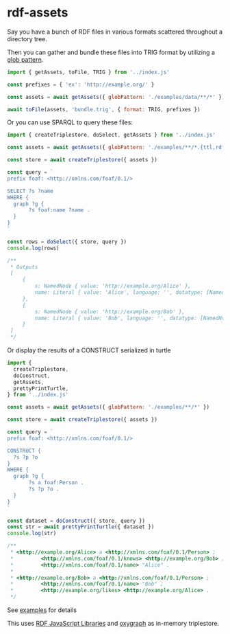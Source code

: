 # rdf-assets

Say you have a bunch of RDF files in various formats scattered throughout a directory tree.

Then you can gather and bundle these files into TRIG format by utilizing
a [glob pattern](https://en.wikipedia.org/wiki/Glob_(programming)).

```js
import { getAssets, toFile, TRIG } from '../index.js'

const prefixes = { 'ex': 'http://example.org/' }

const assets = await getAssets({ globPattern: './examples/data/**/*' })

await toFile(assets, 'bundle.trig', { format: TRIG, prefixes })
```

Or you can use SPARQL to query these files:

```js
import { createTriplestore, doSelect, getAssets } from '../index.js'

const assets = await getAssets({ globPattern: './examples/**/*.{ttl,rdf}' })

const store = await createTriplestore({ assets })

const query = `
prefix foaf: <http://xmlns.com/foaf/0.1/>

SELECT ?s ?name
WHERE {
  graph ?g {
       ?s foaf:name ?name .
  }
}
`

const rows = doSelect({ store, query })
console.log(rows)

/**
 * Outputs
 [
     {
         s: NamedNode { value: 'http://example.org/Alice' },
         name: Literal { value: 'Alice', language: '', datatype: [NamedNode] }
     },
     {
         s: NamedNode { value: 'http://example.org/Bob' },
         name: Literal { value: 'Bob', language: '', datatype: [NamedNode] }
     }
 ]
 */

```

Or display the results of a CONSTRUCT serialized in turtle

```js
import {
  createTriplestore,
  doConstruct,
  getAssets,
  prettyPrintTurtle,
} from '../index.js'

const assets = await getAssets({ globPattern: './examples/**/*' })

const store = await createTriplestore({ assets })

const query = `
prefix foaf: <http://xmlns.com/foaf/0.1/>

CONSTRUCT {
  ?s ?p ?o
}
WHERE {
  graph ?g {
       ?s a foaf:Person .
       ?s ?p ?o .
  }
}
`

const dataset = doConstruct({ store, query })
const str = await prettyPrintTurtle({ dataset })
console.log(str)

/**
 * <http://example.org/Alice> a <http://xmlns.com/foaf/0.1/Person> ;
 *         <http://xmlns.com/foaf/0.1/knows> <http://example.org/Bob> ;
 *         <http://xmlns.com/foaf/0.1/name> "Alice" .
 *
 * <http://example.org/Bob> a <http://xmlns.com/foaf/0.1/Person> ;
 *         <http://xmlns.com/foaf/0.1/name> "Bob" ;
 *         <http://example.org/likes> <http://example.org/Alice> .
 */

```

See [examples](./examples) for details

This uses [RDF JavaScript Libraries](https://rdf.js.org/) and [oxygraph](https://github.com/oxigraph/oxigraph) as
in-memory triplestore.
